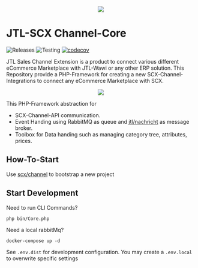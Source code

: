<div align="center">
  <img src="https://cdn.eazyauction.de/eastatic/scx_logo.png">
</div>

# JTL-SCX Channel-Core

![Releases](https://img.shields.io/github/v/tag/jtl-scx/channel-core)
![Testing](https://github.com/jtl-scx/channel-core/workflows/Testing/badge.svg)
[![codecov](https://codecov.io/gh/jtl-scx/channel-core/branch/master/graph/badge.svg?token=1MK3FX8RCU)](https://codecov.io/gh/jtl-scx/channel-core)

JTL Sales Channel Extension is a product to connect various different eCommerce Marketplace with JTL-Wawi or any other
ERP solution. This Repository provide a PHP-Framework for creating a new SCX-Channel-Integrations to connect any
eCommerce Marketplace with SCX.

<div align="center">
  <img src="https://cdn.eazyauction.de/eastatic/JTL-SCX.png">
</div>
 
This PHP-Framework abstraction for

* SCX-Channel-API communication.
* Event Handing using RabbitMQ as queue and [jtl/nachricht](https://github.com/jtl-software/nachricht) as message broker.
* Toolbox for Data handing such as managing category tree, attributes, prices.

## How-To-Start

Use [scx/channel](https://github.com/jtl-scx/channel) to bootstrap a new project

## Start Development

Need to run CLI Commands?
````
php bin/Core.php
````

Need a local rabbitMq? 
````
docker-compose up -d
````

See `.env.dist` for development configuration. You may create a `.env.local` to overwrite specific settings

